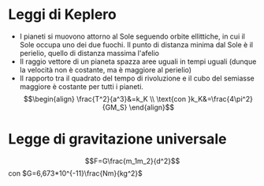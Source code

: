 # Leggi di Keplero
- I pianeti si muovono attorno al Sole seguendo orbite ellittiche, in cui il Sole occupa uno dei due fuochi. Il punto di distanza minima dal Sole è il perielio, quello di distanza massima l'afelio
- Il raggio vettore di un pianeta spazza aree uguali in tempi uguali (dunque la velocità non è costante, ma è maggiore al perielio)
- Il rapporto tra il quadrato del tempo di rivoluzione e il cubo del semiasse maggiore è costante per tutti i pianeti. 
$$\begin{align}
\frac{T^2}{a^3}&=k_K \\
\text{con }k_K&=\frac{4\pi^2}{GM_S}
\end{align}$$

# Legge di gravitazione universale
$$F=G\frac{m_1m_2}{d^2}$$
con $G=6,673*10^{-11}\frac{Nm}{kg^2}$  